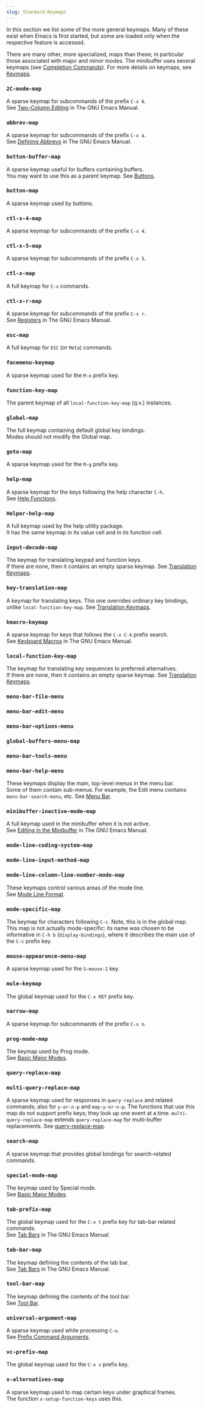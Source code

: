 ```yaml
---
slug: Standard-Keymaps
---
```


In this section we list some of the more general keymaps. Many of these exist when Emacs is first started, but some are loaded only when the respective feature is accessed.

There are many other, more specialized, maps than these; in particular those associated with major and minor modes. The minibuffer uses several keymaps (see [Completion Commands](Completion-Commands)). For more details on keymaps, see [Keymaps](Keymaps).

### `2C-mode-map`

A sparse keymap for subcommands of the prefix `C-x 6`.\
See [Two-Column Editing](https://www.gnu.org/software/emacs/manual/html_mono/emacs.html#Two_002dColumn) in The GNU Emacs Manual.

### `abbrev-map`

A sparse keymap for subcommands of the prefix `C-x a`.\
See [Defining Abbrevs](https://www.gnu.org/software/emacs/manual/html_mono/emacs.html#Defining-Abbrevs) in The GNU Emacs Manual.

### `button-buffer-map`

A sparse keymap useful for buffers containing buffers.\
You may want to use this as a parent keymap. See [Buttons](Buttons).

### `button-map`

A sparse keymap used by buttons.

### `ctl-x-4-map`

A sparse keymap for subcommands of the prefix `C-x 4`.

### `ctl-x-5-map`

A sparse keymap for subcommands of the prefix `C-x 5`.

### `ctl-x-map`

A full keymap for `C-x` commands.

### `ctl-x-r-map`

A sparse keymap for subcommands of the prefix `C-x r`.\
See [Registers](https://www.gnu.org/software/emacs/manual/html_mono/emacs.html#Registers) in The GNU Emacs Manual.

### `esc-map`

A full keymap for `ESC` (or `Meta`) commands.

### `facemenu-keymap`

A sparse keymap used for the `M-o` prefix key.

### `function-key-map`

The parent keymap of all `local-function-key-map` (q.v.) instances.

### `global-map`

The full keymap containing default global key bindings.\
Modes should not modify the Global map.

### `goto-map`

A sparse keymap used for the `M-g` prefix key.

### `help-map`

A sparse keymap for the keys following the help character `C-h`.\
See [Help Functions](Help-Functions).

### `Helper-help-map`

A full keymap used by the help utility package.\
It has the same keymap in its value cell and in its function cell.

### `input-decode-map`

The keymap for translating keypad and function keys.\
If there are none, then it contains an empty sparse keymap. See [Translation Keymaps](Translation-Keymaps).

### `key-translation-map`

A keymap for translating keys. This one overrides ordinary key bindings, unlike `local-function-key-map`. See [Translation Keymaps](Translation-Keymaps).

### `kmacro-keymap`

A sparse keymap for keys that follows the `C-x C-k` prefix search.\
See [Keyboard Macros](https://www.gnu.org/software/emacs/manual/html_mono/emacs.html#Keyboard-Macros) in The GNU Emacs Manual.

### `local-function-key-map`

The keymap for translating key sequences to preferred alternatives.\
If there are none, then it contains an empty sparse keymap. See [Translation Keymaps](Translation-Keymaps).

### `menu-bar-file-menu`

### `menu-bar-edit-menu`

### `menu-bar-options-menu`

### `global-buffers-menu-map`

### `menu-bar-tools-menu`

### `menu-bar-help-menu`

These keymaps display the main, top-level menus in the menu bar.\
Some of them contain sub-menus. For example, the Edit menu contains `menu-bar-search-menu`, etc. See [Menu Bar](Menu-Bar).

### `minibuffer-inactive-mode-map`

A full keymap used in the minibuffer when it is not active.\
See [Editing in the Minibuffer](https://www.gnu.org/software/emacs/manual/html_mono/emacs.html#Minibuffer-Edit) in The GNU Emacs Manual.

### `mode-line-coding-system-map`

### `mode-line-input-method-map`

### `mode-line-column-line-number-mode-map`

These keymaps control various areas of the mode line.\
See [Mode Line Format](Mode-Line-Format).

### `mode-specific-map`

The keymap for characters following `C-c`. Note, this is in the global map. This map is not actually mode-specific: its name was chosen to be informative in `C-h b` (`display-bindings`), where it describes the main use of the `C-c` prefix key.

### `mouse-appearance-menu-map`

A sparse keymap used for the `S-mouse-1` key.

### `mule-keymap`

The global keymap used for the `C-x RET` prefix key.

### `narrow-map`

A sparse keymap for subcommands of the prefix `C-x n`.

### `prog-mode-map`

The keymap used by Prog mode.\
See [Basic Major Modes](Basic-Major-Modes).

### `query-replace-map`

### `multi-query-replace-map`

A sparse keymap used for responses in `query-replace` and related commands; also for `y-or-n-p` and `map-y-or-n-p`. The functions that use this map do not support prefix keys; they look up one event at a time. `multi-query-replace-map` extends `query-replace-map` for multi-buffer replacements. See [query-replace-map](Search-and-Replace).

### `search-map`

A sparse keymap that provides global bindings for search-related commands.

### `special-mode-map`

The keymap used by Special mode.\
See [Basic Major Modes](Basic-Major-Modes).

### `tab-prefix-map`

The global keymap used for the `C-x t` prefix key for tab-bar related commands.\
See [Tab Bars](https://www.gnu.org/software/emacs/manual/html_mono/emacs.html#Tab-Bars) in The GNU Emacs Manual.

### `tab-bar-map`

The keymap defining the contents of the tab bar.\
See [Tab Bars](https://www.gnu.org/software/emacs/manual/html_mono/emacs.html#Tab-Bars) in The GNU Emacs Manual.

### `tool-bar-map`

The keymap defining the contents of the tool bar.\
See [Tool Bar](Tool-Bar).

### `universal-argument-map`

A sparse keymap used while processing `C-u`.\
See [Prefix Command Arguments](Prefix-Command-Arguments).

### `vc-prefix-map`

The global keymap used for the `C-x v` prefix key.

### `x-alternatives-map`

A sparse keymap used to map certain keys under graphical frames.\
The function `x-setup-function-keys` uses this.
